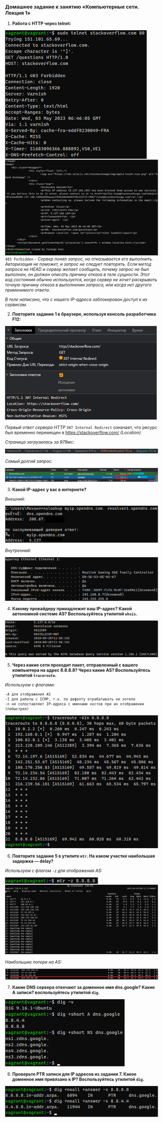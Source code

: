 ### Домашнее задание к занятию «Компьютерные сети. Лекция 1»  

1. **Работа c HTTP через telnet:**  

![img.png](img.png)  
![img_1.png](img_1.png)  
`403 Forbidden` - _Сервер понял запрос, но отказывается его выполнить. Авторизация не поможет, и запрос не следует повторять. Если метод запроса не HEAD и сервер желает сообщить, почему запрос не был выполнен, он должен описать причину отказа в теле сущности. Этот код состояния
обычно используется, когда сервер не хочет раскрывать точную причину отказа в выполнении запроса, или когда нет другого применимого ответа._ 

_В теле написано, что с нашего IP-адреса заблокирован доступ к их сервисам._  

2. **Повторите задание 1 в браузере, используя консоль разработчика F12:**  

![img_2.png](img_2.png)

_Первый ответ сервера HTTP_ `307 Internal Redirect` означает, что ресурс был временно перемещен в https://stackoverflow.com/ _(Location)_

_Страница загрузилась за 979мс:_

![img_3.png](img_3.png)

_Самый долгий запрос:_

![img_4.png](img_4.png)

3. **Какой IP-адрес у вас в интернете?**

_Внешний:_

![img_5.png](img_5.png)

_Внутренний:_

![img_6.png](img_6.png)

4. **Какому провайдеру принадлежит ваш IP-адрес? Какой автономной системе AS? Воспользуйтесь утилитой `whois`.**  

![img_7.png](img_7.png)  

5. **Через какие сети проходит пакет, отправленный с вашего компьютера на адрес 8.8.8.8? Через какие AS? Воспользуйтесь утилитой `traceroute`.**  

_Используем с флагами:_ 

    -A для отображения AS
    -I для работы с ICMP, т.к. по дефолту отрабатывать не хотело
    -n не сопоставляет IP-адреса с именами хостов при их отображении (побыстрее)

![img_8.png](img_8.png)  

6. **Повторите задание 5 в утилите `mtr`. На каком участке наибольшая задержка — delay?**  

_Используем с флагом `-z` для отображения AS:_  

![img_10.png](img_10.png)
![img_9.png](img_9.png)  

_Наибольшие потери на AS:_  

![img_11.png](img_11.png)

7. **Какие DNS сервера отвечают за доменное имя dns.google? Какие A записи? воспользуйтесь утилитой `dig`.**  

![img_12.png](img_12.png)  

8. **Проверьте PTR записи для IP адресов из задания 7. Какое доменное имя привязано к IP? Воспользуйтесь утилитой `dig`.**  

![img_13.png](img_13.png)